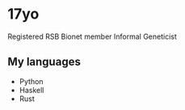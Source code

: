 # 17yo

Registered RSB Bionet member
Informal Geneticist

## My languages

* Python
* Haskell
* Rust
